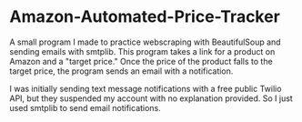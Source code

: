 # Amazon-Automated-Price-Tracker

A small program I made to practice webscraping with BeautifulSoup and sending emails with smtplib. This program takes a link for a product on Amazon and a "target price." 
Once the price of the product falls to the target price, the program sends an email with a notification. 

I was initially sending text message notifications with a free public Twilio API, but they suspended my account with no explanation provided. So I just used smtplib to send
email notifications.
